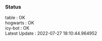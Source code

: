 ### Status


table : OK  
hogwarts : OK  
icy-bot : OK  
Latest Update : 2022-07-27 18:10:44.964952
